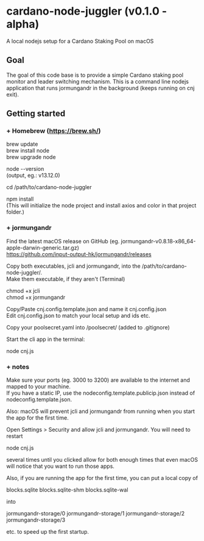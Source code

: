 # cardano-node-juggler (v0.1.0 - alpha)
A local nodejs setup for a Cardano Staking Pool on macOS

## Goal

The goal of this code base is to provide a simple Cardano staking pool monitor and leader switching mechanism.
This is a command line nodejs application that runs jormungandr in the background (keeps running on cnj exit).

## Getting started

### + Homebrew (https://brew.sh/)

brew update\
brew install node\
brew upgrade node

node --version\
(output, eg.: v13.12.0)

cd /path/to/cardano-node-juggler

npm install\
(This will initialize the node project and install axios and color in that project folder.)

### + jormungandr
Find the latest macOS release on GitHub (eg. jormungandr-v0.8.18-x86_64-apple-darwin-generic.tar.gz)\
https://github.com/input-output-hk/jormungandr/releases

Copy both executables, jcli and jormungandr, into the /path/to/cardano-node-juggler/.\
Make them executable, if they aren't (Terminal)

chmod +x jcli\
chmod +x jormungandr

Copy/Paste cnj.config.template.json and name it cnj.config.json\
Edit cnj.config.json to match your local setup and ids etc.

Copy your poolsecret.yaml into /poolsecret/ (added to .gitignore)

Start the cli app in the terminal:

node cnj.js

### + notes

Make sure your ports (eg. 3000 to 3200) are available to the internet and mapped to your machine.\
If you have a static IP, use the nodeconfig.template.publicip.json instead of nodeconfig.template.json.

Also: macOS will prevent jcli and jormungandr from running when you start the app for the first time.

Open Settings > Security and allow jcli and jormungandr. You will need to restart

node cnj.js

several times until you clicked allow for both enough times that even macOS will notice that you want to run those apps.

Also, if you are running the app for the first time, you can put a local copy of

blocks.sqlite
blocks.sqlite-shm
blocks.sqlite-wal

into

jormungandr-storage/0
jormungandr-storage/1
jormungandr-storage/2
jormungandr-storage/3

etc. to speed up the first startup.
